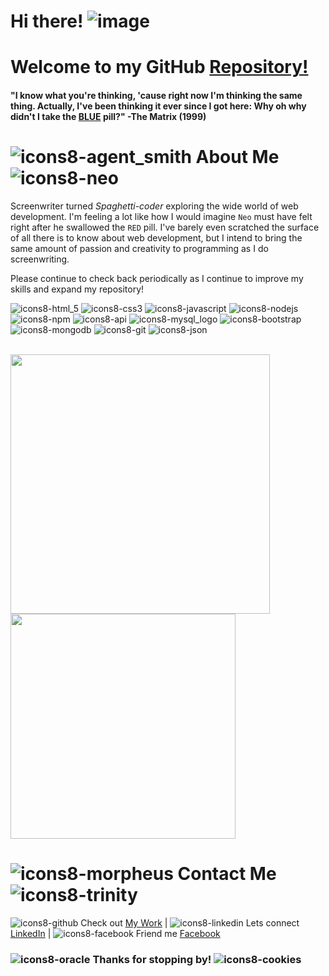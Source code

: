 # Hi there! ![image](https://user-images.githubusercontent.com/74195719/117839464-3ebf1900-b249-11eb-8ee9-8d2832d44e64.png)
# Welcome to my GitHub [Repository!](https://github.com/rdevans87?tab=repositories)


#### "I know what you're thinking, 'cause right now I'm thinking the same thing. Actually, I've been thinking it ever since I got here: Why oh why didn't I take the [BLUE](https://www.imdb.com/title/tt0133093/?ref_=ttqt_qt_tt) pill?" -The Matrix (1999) 


# ![icons8-agent_smith](https://user-images.githubusercontent.com/74195719/117968838-a2525080-b2f4-11eb-820d-3a714974d9e0.png) About Me ![icons8-neo](https://user-images.githubusercontent.com/74195719/117961754-78952b80-b2ec-11eb-89fa-ede9e752d529.png)                              

Screenwriter turned <i>Spaghetti-coder</i>  exploring the wide world of web development. I'm feeling a lot like how I would imagine `Neo` must have felt right after he swallowed the `RED` pill. I've barely even scratched the surface of all there is to know about web development, but I intend to bring the same amount of passion and creativity to programming as I do screenwriting. 

Please continue to check back periodically as I continue to improve my skills and expand my repository!


![icons8-html_5](https://user-images.githubusercontent.com/74195719/117992980-519b2180-b30d-11eb-8d6e-d64c5282a686.png) ![icons8-css3](https://user-images.githubusercontent.com/74195719/117993027-5d86e380-b30d-11eb-9d5d-2f085a38bfee.png) ![icons8-javascript](https://user-images.githubusercontent.com/74195719/117993202-83ac8380-b30d-11eb-9e5f-b08908652624.png) ![icons8-nodejs](https://user-images.githubusercontent.com/74195719/117993263-91620900-b30d-11eb-8a6a-d70e1dfd72b3.png) ![icons8-npm](https://user-images.githubusercontent.com/74195719/117993288-96bf5380-b30d-11eb-8e01-e57fc2930826.png) ![icons8-api](https://user-images.githubusercontent.com/74195719/117993454-c1a9a780-b30d-11eb-9b44-f6c2b23c083c.png) ![icons8-mysql_logo](https://user-images.githubusercontent.com/74195719/117993309-9c1c9e00-b30d-11eb-9aea-ca65e6240957.png) ![icons8-bootstrap](https://user-images.githubusercontent.com/74195719/117993600-e3a32a00-b30d-11eb-843c-17b61d1f9e1c.png) ![icons8-mongodb](https://user-images.githubusercontent.com/74195719/117993680-f0c01900-b30d-11eb-853d-5576b10e250f.png) ![icons8-git](https://user-images.githubusercontent.com/74195719/117993825-10574180-b30e-11eb-98ea-30743687f62c.png) ![icons8-json](https://user-images.githubusercontent.com/74195719/118023531-a2217780-b32b-11eb-90e3-00a8019a24ef.png)

<br>

<a href="https://github.com/rdevans87/github-readme-stats">
  <img align="center" src="https://github-readme-stats.vercel.app/api?username=rdevans87&show_icons=true&layout=compac&theme=cobalt&hide=issues" width="415px"  />
</a>

<a href="https://github.com/rdevans87/github-readme-stats">
  <img align="center" src="https://github-readme-stats.vercel.app/api/top-langs/?username=rdevans87&layout=compact&theme=tokyonight" width="360px"/>
</a>




# ![icons8-morpheus](https://user-images.githubusercontent.com/74195719/121128195-02a3b780-c7f9-11eb-87c4-5cebb87f4a5a.png) Contact Me ![icons8-trinity](https://user-images.githubusercontent.com/74195719/121128130-e30c8f00-c7f8-11eb-9b5e-9d13fc0001e7.png)



![icons8-github](https://user-images.githubusercontent.com/74195719/117971768-4c7fa780-b2f8-11eb-96ad-c8834896f091.png)
Check out [My Work](https://rdevans87.github.io/RyanEvans_ProfessionalPortfolio/) | ![icons8-linkedin](https://user-images.githubusercontent.com/74195719/117971147-7edcd500-b2f7-11eb-85c4-29e8daa6d86e.png) Lets connect [LinkedIn](https://www.linkedin.com/in/ryanevanscreative/) | ![icons8-facebook](https://user-images.githubusercontent.com/74195719/117971909-7638ce80-b2f8-11eb-8c49-ac386f85900a.png) Friend me [Facebook](https://www.facebook.com/ryan.evans.50115)



### ![icons8-oracle](https://user-images.githubusercontent.com/74195719/117966552-07f10d80-b2f2-11eb-888f-3b1d07052116.png) Thanks for stopping by! ![icons8-cookies](https://user-images.githubusercontent.com/74195719/118022600-85d10b00-b32a-11eb-9bd1-855e73d48f6e.png)

 
